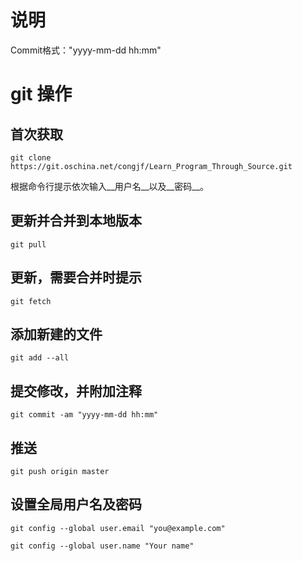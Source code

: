 # 说明

Commit格式："yyyy-mm-dd hh:mm"

# git 操作

## 首次获取

`git clone https://git.oschina.net/congjf/Learn_Program_Through_Source.git`

根据命令行提示依次输入__用户名__以及__密码__。

## 更新并合并到本地版本

`git pull`

## 更新，需要合并时提示

`git fetch`

## 添加新建的文件

`git add --all`

## 提交修改，并附加注释

`git commit -am "yyyy-mm-dd hh:mm"`

## 推送

`git push origin master`

## 设置全局用户名及密码

`git config --global user.email "you@example.com"`

`git config --global user.name "Your name"`